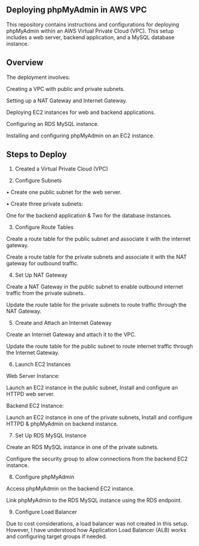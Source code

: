 ## Deploying phpMyAdmin in AWS VPC ##

This repository contains instructions and configurations for deploying phpMyAdmin within an AWS Virtual Private Cloud (VPC). This setup includes a web server, backend application, and a MySQL database instance.

## Overview

The deployment involves:

Creating a VPC with public and private subnets.

Setting up a NAT Gateway and Internet Gateway.

Deploying EC2 instances for web and backend applications.

Configuring an RDS MySQL instance.

Installing and configuring phpMyAdmin on an EC2 instance.

## Steps to Deploy
1. Created a Virtual Private Cloud (VPC)

2. Configure Subnets

• Create one public subnet for the web server.

• Create three private subnets:

One for the backend application & Two for the database instances.

3. Configure Route Tables

Create a route table for the public subnet and associate it with the internet gateway.

Create a route table for the private subnets and associate it with the NAT gateway for outbound traffic.

4. Set Up NAT Gateway

Create a NAT Gateway in the public subnet to enable outbound internet traffic from the private subnets.

Update the route table for the private subnets to route traffic through the NAT Gateway.

5. Create and Attach an Internet Gateway

Create an Internet Gateway and attach it to the VPC.

Update the route table for the public subnet to route internet traffic through the Internet Gateway.

6. Launch EC2 Instances

Web Server Instance:
    
Launch an EC2 instance in the public subnet, Install and configure an HTTPD web server.
    
Backend EC2 Instance:
    
Launch an EC2 instance in one of the private subnets, Install and configure HTTPD & phpMyAdmin on backend instance.

7. Set Up RDS MySQL Instance

Create an RDS MySQL instance in one of the private subnets.

Configure the security group to allow connections from the backend EC2 instance.

8. Configure phpMyAdmin

Access phpMyAdmin on the backend EC2 instance.

Link phpMyAdmin to the RDS MySQL instance using the RDS endpoint.

9. Configure Load Balancer

Due to cost considerations, a load balancer was not created in this setup. However, I have understood how Application Load Balancer (ALB) works and configuring target groups if needed.
